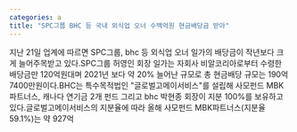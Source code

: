 ```yaml
---
categories: a
title: "SPC그룹 BHC 등 국내 외식업 오너 수백억원 현금배당금 받아"
---
```

지난 21일 업계에 따르면 SPC그룹, bhc 등 외식업 오너 일가의 배당금이 작년보다 크게 늘어주목받고 있다.SPC그룹 허영인 회장 일가는 자회사 비알코리아로부터 수령한 배당금만 120억원대며 2021년 보다 약 20% 늘어난 규모로 총 현금배당 규모는 190억7400만원이다.BHC는 특수목적법인 "글로벌고메이서비스"를 설립해 사모펀드 MBK파트너스, 캐나다 연기금 2개 펀드 그리고 bhc 박현종 회장이 지분 100%를 보유하고 있다.글로벌고메이서비스의 지분율에 따라 올해 사모펀드 MBK파트너스(지분율 59.1%)는 약 927억
